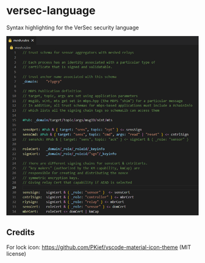 # versec-language

Syntax highlighting for the VerSec security language

![Syntax highlighting](images/syntax.png)

## Credits

For lock icon: https://github.com/PKief/vscode-material-icon-theme (MIT license)
